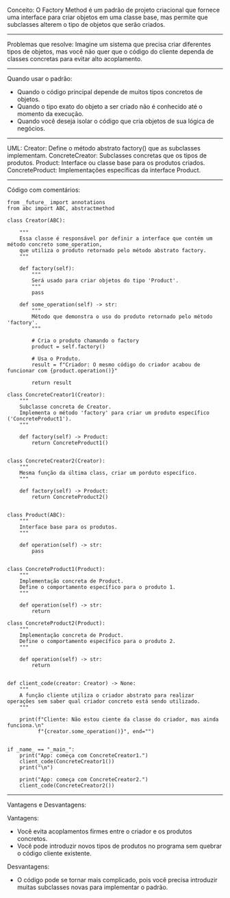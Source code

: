 Conceito:
O Factory Method é um padrão de projeto criacional que fornece uma interface para criar objetos em uma classe base, mas permite que subclasses alterem o tipo de objetos que serão criados.
_____________________________________________________________________________________________________________________________

Problemas que resolve:
Imagine um sistema que precisa criar diferentes tipos de objetos, mas você não quer que o código do cliente dependa de classes concretas para evitar alto acoplamento.

_____________________________________________________________________________________________________________________________

Quando usar o padrão:
- Quando o código principal depende de muitos tipos concretos de objetos.
- Quando o tipo exato do objeto a ser criado não é conhecido até o momento da execução.
- Quando você deseja isolar o código que cria objetos de sua lógica de negócios.

_____________________________________________________________________________________________________________________________

UML:
Creator: Define o método abstrato factory() que as subclasses implementam.
ConcreteCreator: Subclasses concretas que os tipos de produtos.
Product: Interface ou classe base para os produtos criados.
ConcreteProduct: Implementações específicas da interface Product.

_____________________________________________________________________________________________________________________________

Código com comentários:

    from _future_ import annotations
    from abc import ABC, abstractmethod

    class Creator(ABC):
    
        """
        Essa classe é responsável por definir a interface que contém um método concreto some_operation, 
        que utiliza o produto retornado pelo método abstrato factory.
        """
        
        def factory(self):
            """
            Será usado para criar objetos do tipo 'Product'.
            """
            pass
    
        def some_operation(self) -> str:
            """
            Método que demonstra o uso do produto retornado pelo método 'factory'.
            """
    
            # Cria o produto chamando o factory
            product = self.factory()
    
            # Usa o Produto.
            result = f"Criador: O mesmo código do criador acabou de funcionar com {product.operation()}"
    
            return result
    
    class ConcreteCreator1(Creator):
        """
        Subclasse concreta de Creator.
        Implementa o método 'factory' para criar um produto específico ('ConcreteProduct1').
        """
    
        def factory(self) -> Product:
            return ConcreteProduct1()
    
    
    class ConcreteCreator2(Creator):  
        """
        Mesma função da última class, criar um porduto específico.
        """
    
        def factory(self) -> Product:
            return ConcreteProduct2()
    
    
    class Product(ABC):
        """
        Interface base para os produtos.
        """
    
        def operation(self) -> str:
            pass
    
    
    class ConcreteProduct1(Product):
        """
        Implementação concreta de Product.
        Define o comportamento específico para o produto 1.
        """ 
    
        def operation(self) -> str:
            return
    
    class ConcreteProduct2(Product):
        """
        Implementação concreta de Product.
        Define o comportamento específico para o produto 2.
        """ 
    
        def operation(self) -> str:
            return
    
    
    def client_code(creator: Creator) -> None:
        """
        A função cliente utiliza o criador abstrato para realizar operações sem saber qual criador concreto está sendo utilizado.
        """
    
        print(f"Cliente: Não estou ciente da classe do criador, mas ainda funciona.\n"
              f"{creator.some_operation()}", end="")
    
    
    if _name_ == "_main_":
        print("App: começa com ConcreteCreator1.")
        client_code(ConcreteCreator1())
        print("\n")
    
        print("App: começa com ConcreteCreator2.")
        client_code(ConcreteCreator2())

______________________________________________________________________________________________________________________________

Vantagens e Desvantagens:

Vantagens: 
- Você evita acoplamentos firmes entre o criador e os produtos concretos.
- Você pode introduzir novos tipos de produtos no programa sem quebrar o código cliente existente.

Desvantagens:
- O código pode se tornar mais complicado, pois você precisa introduzir muitas subclasses novas para implementar o padrão. 

